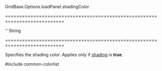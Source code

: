 <!--id-->GridBase.Options.loadPanel.shadingColor<!--/id-->
===========================================================================
<!--default-->''<!--/default-->
<!--type-->String<!--/type-->
===========================================================================

<!--shortDescription-->
Specifies the shading color. Applies only if [shading]({basewidgetpath}/Configuration/loadPanel/#shading) is **true**.
<!--/shortDescription-->

<!--fullDescription-->
#include common-colorlist
<!--/fullDescription-->